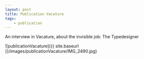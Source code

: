 ```yaml
---
layout: post
title: Publication Vacature
tags:
    - publication
---
```


An interview in Vacature, about the invisible job: The Typedesigner

<!--more-->

![publicationVacature]({{ site.baseurl }}/images/publicationVacature/IMG_2490.jpg)

